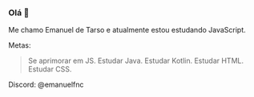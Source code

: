 ### Olá 👋

Me chamo Emanuel de Tarso e atualmente estou estudando JavaScript.

Metas:
> Se aprimorar em JS.
> Estudar Java.
> Estudar Kotlin.
> Estudar HTML.
> Estudar CSS.

Discord: @emanuelfnc 
